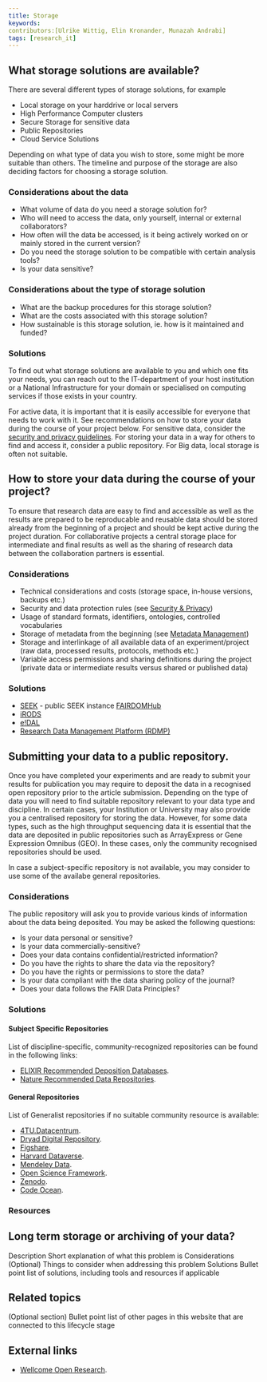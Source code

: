 ```yaml
---
title: Storage
keywords:
contributors:[Ulrike Wittig, Elin Kronander, Munazah Andrabi]
tags: [research_it] 
---
```


## What storage solutions are available?

There are several different types of storage solutions, for example 
* Local storage on your harddrive or local servers
* High Performance Computer clusters
* Secure Storage for sensitive data 
* Public Repositories
* Cloud Service Solutions

Depending on what type of data you wish to store, some might be more suitable than others.
The timeline and purpose of the storage are also deciding factors for choosing
a storage solution.

### Considerations about the data
* What volume of data do you need a storage solution for?
* Who will need to access the data, only yourself, internal or external collaborators?
* How often will the data be accessed, is it being actively worked on or mainly stored in the current version?
* Do you need the storage solution to be compatible with certain analysis tools?
* Is your data sensitive? 

### Considerations about the type of storage solution
* What are the backup procedures for this storage solution?
* What are the costs associated with this storage solution?
* How sustainable is this storage solution, ie. how is it maintained and funded?

### Solutions
To find out what storage solutions are available to you and which one fits your needs, you can reach out to the IT-department of your host institution or a National Infrastructure for your domain or specialised on computing services if those exists in your country.

For active data, it is important that it is easily accessible for everyone that needs to work with it. See recommendations on how to store your data during the course of your project below.
For sensitive data, consider the [security and privacy guidelines](security_and_privacy).
For storing your data in a way for others to find and access it, consider a public repository. 
For Big data, local storage is often not suitable.



## How to store your data during the course of your project?

To ensure that research data are easy to find and accessible as well as the results are prepared to be reproducable and reusable data should be stored already from the beginning of a project and should be kept active during the project duration. For collaborative projects a central storage place for intermediate and final results as well as the sharing of research data between the collaboration partners is essential.  

### Considerations
* Technical considerations and costs (storage space, in-house versions, backups etc.)
* Security and data protection rules (see [Security & Privacy](security_and_privacy))
* Usage of standard formats, identifiers, ontologies, controlled vocabularies
* Storage of metadata from the beginning (see [Metadata Management](metadata_management))
* Storage and interlinkage of all available data of an experiment/project (raw data, processed results, protocols, methods etc.)
* Variable access permissions and sharing definitions during the project (private data or intermediate results versus shared or published data)

### Solutions 
* [SEEK](https://seek4science.org/) - public SEEK instance [FAIRDOMHub](https://fairdomhub.org)
* [iRODS](https://irods.org/)
* [e!DAL](https://edal.ipk-gatersleben.de/)
* [Research Data Management Platform (RDMP)](https://www.dundee.ac.uk/hic/researchdatamanagementplatform/)



## Submitting your data to a public repository.

Once you have completed your experiments and are ready to submit your results for publication you may require to deposit the data in a recognised open repository prior to the article submission. Depending on the type of data you will need to find suitable repository relevant to your data type and discipline. In certain cases, your Institution or University may also provide you a centralised repository for storing the data. However, for some data types, such as the high throughput sequencing data it is essential that the data are deposited in public repositories such as ArrayExpress or Gene Expression Omnibus (GEO). In these cases, only the community recognised repositories should be used.

In case a subject-specific repository is not available, you may consider to use some of the availabe general repositories.

### Considerations 
The public repository will ask you to provide various kinds of information about the data being deposited. You may be asked the following questions:
  * Is your data  personal or sensitive?
  * Is your data  commercially-sensitive?
  * Does your data contains confidential/restricted information?
  * Do you have the rights to share the data via the repository?
  * Do you have the rights or permissions to store the data? 
  * Is your data compliant with the data sharing policy of the journal?
  * Does your data follows the FAIR Data Principles?

### Solutions

#### Subject Specific Repositories

List of discipline-specific, community-recognized repositories can be found in the following links:

* [ELIXIR Recommended Deposition Databases](https://elixir-europe.org/services/tag/elixir-deposition-databases).
* [Nature Recommended Data Repositories](https://www.nature.com/sdata/policies/repositories).

#### General Repositories
List of Generalist repositories if no suitable community resource is available:

* [4TU.Datacentrum](https://data.4tu.nl/info/en/).
* [Dryad Digital Repository](http://datadryad.org).
* [Figshare](https://figshare.com).
* [Harvard Dataverse](https://dataverse.harvard.edu).
* [Mendeley Data](https://data.mendeley.com).
* [Open Science Framework](https://osf.io).
* [Zenodo](https://zenodo.org).
* [Code Ocean](https://codeocean.com).

### Resources



## Long term storage or archiving of your data?
Description
Short explanation of what this problem is
Considerations
(Optional) Things to consider when addressing this problem 
Solutions
Bullet point list of solutions, including tools and resources if applicable

## Related topics
(Optional section)
Bullet point list of other pages in this website that are connected to this lifecycle stage

## External links
* [Wellcome Open Research](https://wellcomeopenresearch.org/for-authors/data-guidelines).

